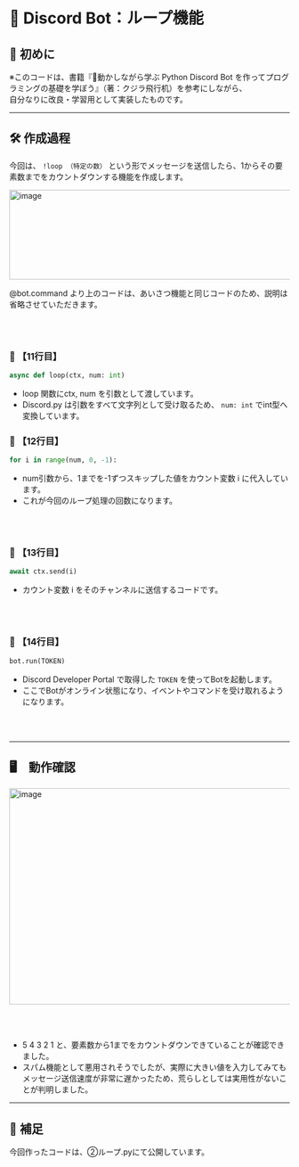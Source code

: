 # 🤖 Discord Bot：ループ機能

## 🔰 初めに  
※このコードは、書籍『📘動かしながら学ぶ Python Discord Bot を作ってプログラミングの基礎を学ぼう』（著：クジラ飛行机）を参考にしながら、  
自分なりに改良・学習用として実装したものです。

---

## 🛠 作成過程  
今回は、 `!loop （特定の数）` という形でメッセージを送信したら、1からその要素数までをカウントダウンする機能を作成します。

<img width="816" height="161" alt="image" src="https://github.com/user-attachments/assets/b5ee58c3-be7c-4e46-896f-b521552e4999" />



@bot.command より上のコードは、あいさつ機能と同じコードのため、説明は省略させていただきます。

<br></br>

### 📗 【11行目】

```python
async def loop(ctx, num: int)
```

- loop 関数にctx, num を引数として渡しています。
- Discord.py は引数をすべて文字列として受け取るため、 `num: int`  でint型へ変換しています。


### 📗 【12行目】

```python
for i in range(num, 0, -1):
```

- num引数から、1までを-1ずつスキップした値をカウント変数 i に代入しています。
- これが今回のループ処理の回数になります。

<br></br>

### 📗 【13行目】

```python
await ctx.send(i)
```

- カウント変数 i をそのチャンネルに送信するコードです。

<br></br>


### 📗 【14行目】

```python
bot.run(TOKEN)
```

- Discord Developer Portal で取得した `TOKEN` を使ってBotを起動します。
- ここでBotがオンライン状態になり、イベントやコマンドを受け取れるようになります。

<br></br>

---

## 🖥️　動作確認

<img width="1114" height="388" alt="image" src="https://github.com/user-attachments/assets/d8f52ba0-1bf7-4e17-9203-c7a3249d8adc" />


<br></br>

- 5 4 3 2 1 と、要素数から1までをカウントダウンできていることが確認できました。
- スパム機能として悪用されそうでしたが、実際に大きい値を入力してみてもメッセージ送信速度が非常に遅かったため、荒らしとしては実用性がないことが判明しました。

---

## 📌 補足
今回作ったコードは、➁ループ.pyにて公開しています。
